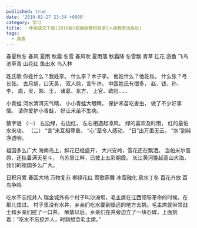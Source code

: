 ```yaml
---
published: true
date: '2019-02-27 23:54 +0800'
category: 学习
title: 一年级语文下册(2016版)部编版教材目录(人民教育出版社)
tags:
  - 鑫鑫
---
```

春夏秋冬
春风 夏雨 秋霜 冬雪
春风吹 夏雨落 秋霜降 冬雪飘
青草 红花 游鱼 飞鸟
池草青 山花红 鱼出水 鸟入林

姓氏歌
你姓什么？我姓李。
什么李？木子李。
他姓什么？他姓张。
什么张？弓长张。
古月胡，口天吴，
双人徐，言午许。
中国姓氏有很多，
赵、钱、孙、李，
周，吴、郑、王，
诸葛、东方，
上官、欧阳…… 

小青蛙
河水清清天气晴，
小小青蛙大眼睛。
保护禾苗吃害虫，
做了不少好事情。
请你爱护小青蛙，
好让禾苗不生病。

猜字谜
（一）
左边绿，右边红，
左右相遇起凉风。
绿的喜欢及时雨，
红的最怕水来攻。
（二）
“言”来互相尊重，
“心”至令人感动，
“日”出万里无云，
“水”到纯净透明。

祖国多么广大
海南岛上，鲜花已经盛开，
大兴安岭，雪花还在飘洒。
当帕米尔高原，还挂着满天星斗，
乌苏里江畔，已披上五彩朝霞。
长江黄河挽起高山大海，
我们的祖国多么广大。

日积月累
春回大地 万物复苏
柳绿花红 莺歌燕舞
冰雪融化 泉水丁冬
百花齐放 百鸟争鸣

吃水不忘挖井人
瑞金城外有个村子叫沙洲坝，毛主席在江西领导革命的时候，在那儿住过。
村子里没有水井，乡亲们吃水要到很远的地方去挑。毛主席就带领战士和乡亲们挖了一口井。
解放以后，乡亲们在井旁边立了一块石碑，上面刻着：“吃水不忘挖井人，时刻想念毛主席。”